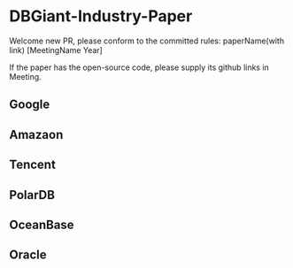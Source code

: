 # DBGiant-Industry-Paper
Welcome new PR, please conform to the committed rules:  paperName(with link) [MeetingName Year]

If the paper has the open-source code, please supply its github links in Meeting.

## Google

## Amazaon

## Tencent

## PolarDB

## OceanBase

## Oracle